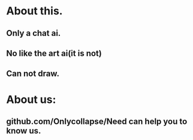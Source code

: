 About this.
=
Only a chat ai.
-
No like the art ai(it is not)
-
Can not draw.
-
About us:
=
github.com/Onlycollapse/Need can help you to know us.
-
